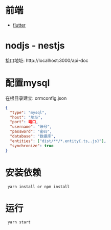 # 前端
- [flutter](https://github.com/lazybo-code/micro_chat_flutter)

# nodjs - nestjs
接口地址: http://localhost:3000/api-doc

# 配置mysql
在根目录建立: ormconfig.json
```json
{
  "type": "mysql",
  "host": "地址",
  "port": 端口,
  "username": "账号",
  "password": "密码",
  "database": "数据库",
  "entities": ["dist/**/*.entity{.ts,.js}"],
  "synchronize": true
}
```
# 安装依赖
```
 yarn install or npm install
```

# 运行
```
 yarn start
```
